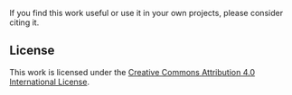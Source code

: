 

If you find this work useful or use it in your own projects,
please consider citing it.

## License

This work is licensed under the
 [Creative Commons Attribution 4.0 International License](http://creativecommons.org/licenses/by/4.0/).
